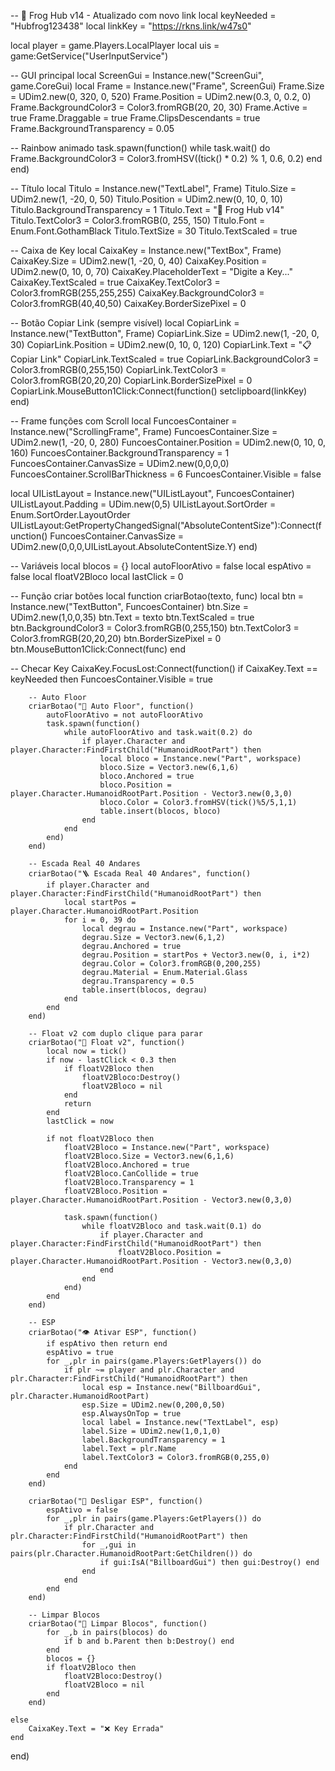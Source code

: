 -- 🐸 Frog Hub v14 - Atualizado com novo link
local keyNeeded = "Hubfrog123438"
local linkKey = "https://rkns.link/w47s0"

local player = game.Players.LocalPlayer
local uis = game:GetService("UserInputService")

-- GUI principal
local ScreenGui = Instance.new("ScreenGui", game.CoreGui)
local Frame = Instance.new("Frame", ScreenGui)
Frame.Size = UDim2.new(0, 320, 0, 520)
Frame.Position = UDim2.new(0.3, 0, 0.2, 0)
Frame.BackgroundColor3 = Color3.fromRGB(20, 20, 30)
Frame.Active = true
Frame.Draggable = true
Frame.ClipsDescendants = true
Frame.BackgroundTransparency = 0.05

-- Rainbow animado
task.spawn(function()
    while task.wait() do
        Frame.BackgroundColor3 = Color3.fromHSV((tick() * 0.2) % 1, 0.6, 0.2)
    end
end)

-- Título
local Titulo = Instance.new("TextLabel", Frame)
Titulo.Size = UDim2.new(1, -20, 0, 50)
Titulo.Position = UDim2.new(0, 10, 0, 10)
Titulo.BackgroundTransparency = 1
Titulo.Text = "🐸 Frog Hub v14"
Titulo.TextColor3 = Color3.fromRGB(0, 255, 150)
Titulo.Font = Enum.Font.GothamBlack
Titulo.TextSize = 30
Titulo.TextScaled = true

-- Caixa de Key
local CaixaKey = Instance.new("TextBox", Frame)
CaixaKey.Size = UDim2.new(1, -20, 0, 40)
CaixaKey.Position = UDim2.new(0, 10, 0, 70)
CaixaKey.PlaceholderText = "Digite a Key..."
CaixaKey.TextScaled = true
CaixaKey.TextColor3 = Color3.fromRGB(255,255,255)
CaixaKey.BackgroundColor3 = Color3.fromRGB(40,40,50)
CaixaKey.BorderSizePixel = 0

-- Botão Copiar Link (sempre visível)
local CopiarLink = Instance.new("TextButton", Frame)
CopiarLink.Size = UDim2.new(1, -20, 0, 30)
CopiarLink.Position = UDim2.new(0, 10, 0, 120)
CopiarLink.Text = "📋 Copiar Link"
CopiarLink.TextScaled = true
CopiarLink.BackgroundColor3 = Color3.fromRGB(0,255,150)
CopiarLink.TextColor3 = Color3.fromRGB(20,20,20)
CopiarLink.BorderSizePixel = 0
CopiarLink.MouseButton1Click:Connect(function()
    setclipboard(linkKey)
end)

-- Frame funções com Scroll
local FuncoesContainer = Instance.new("ScrollingFrame", Frame)
FuncoesContainer.Size = UDim2.new(1, -20, 0, 280)
FuncoesContainer.Position = UDim2.new(0, 10, 0, 160)
FuncoesContainer.BackgroundTransparency = 1
FuncoesContainer.CanvasSize = UDim2.new(0,0,0,0)
FuncoesContainer.ScrollBarThickness = 6
FuncoesContainer.Visible = false

local UIListLayout = Instance.new("UIListLayout", FuncoesContainer)
UIListLayout.Padding = UDim.new(0,5)
UIListLayout.SortOrder = Enum.SortOrder.LayoutOrder
UIListLayout:GetPropertyChangedSignal("AbsoluteContentSize"):Connect(function()
    FuncoesContainer.CanvasSize = UDim2.new(0,0,0,UIListLayout.AbsoluteContentSize.Y)
end)

-- Variáveis
local blocos = {}
local autoFloorAtivo = false
local espAtivo = false
local floatV2Bloco
local lastClick = 0

-- Função criar botões
local function criarBotao(texto, func)
    local btn = Instance.new("TextButton", FuncoesContainer)
    btn.Size = UDim2.new(1,0,0,35)
    btn.Text = texto
    btn.TextScaled = true
    btn.BackgroundColor3 = Color3.fromRGB(0,255,150)
    btn.TextColor3 = Color3.fromRGB(20,20,20)
    btn.BorderSizePixel = 0
    btn.MouseButton1Click:Connect(func)
end

-- Checar Key
CaixaKey.FocusLost:Connect(function()
    if CaixaKey.Text == keyNeeded then
        FuncoesContainer.Visible = true

        -- Auto Floor
        criarBotao("🌈 Auto Floor", function()
            autoFloorAtivo = not autoFloorAtivo
            task.spawn(function()
                while autoFloorAtivo and task.wait(0.2) do
                    if player.Character and player.Character:FindFirstChild("HumanoidRootPart") then
                        local bloco = Instance.new("Part", workspace)
                        bloco.Size = Vector3.new(6,1,6)
                        bloco.Anchored = true
                        bloco.Position = player.Character.HumanoidRootPart.Position - Vector3.new(0,3,0)
                        bloco.Color = Color3.fromHSV(tick()%5/5,1,1)
                        table.insert(blocos, bloco)
                    end
                end
            end)
        end)

        -- Escada Real 40 Andares
        criarBotao("🪜 Escada Real 40 Andares", function()
            if player.Character and player.Character:FindFirstChild("HumanoidRootPart") then
                local startPos = player.Character.HumanoidRootPart.Position
                for i = 0, 39 do
                    local degrau = Instance.new("Part", workspace)
                    degrau.Size = Vector3.new(6,1,2)
                    degrau.Anchored = true
                    degrau.Position = startPos + Vector3.new(0, i, i*2)
                    degrau.Color = Color3.fromRGB(0,200,255)
                    degrau.Material = Enum.Material.Glass
                    degrau.Transparency = 0.5
                    table.insert(blocos, degrau)
                end
            end
        end)

        -- Float v2 com duplo clique para parar
        criarBotao("💠 Float v2", function()
            local now = tick()
            if now - lastClick < 0.3 then
                if floatV2Bloco then
                    floatV2Bloco:Destroy()
                    floatV2Bloco = nil
                end
                return
            end
            lastClick = now

            if not floatV2Bloco then
                floatV2Bloco = Instance.new("Part", workspace)
                floatV2Bloco.Size = Vector3.new(6,1,6)
                floatV2Bloco.Anchored = true
                floatV2Bloco.CanCollide = true
                floatV2Bloco.Transparency = 1
                floatV2Bloco.Position = player.Character.HumanoidRootPart.Position - Vector3.new(0,3,0)

                task.spawn(function()
                    while floatV2Bloco and task.wait(0.1) do
                        if player.Character and player.Character:FindFirstChild("HumanoidRootPart") then
                            floatV2Bloco.Position = player.Character.HumanoidRootPart.Position - Vector3.new(0,3,0)
                        end
                    end
                end)
            end
        end)

        -- ESP
        criarBotao("👁️ Ativar ESP", function()
            if espAtivo then return end
            espAtivo = true
            for _,plr in pairs(game.Players:GetPlayers()) do
                if plr ~= player and plr.Character and plr.Character:FindFirstChild("HumanoidRootPart") then
                    local esp = Instance.new("BillboardGui", plr.Character.HumanoidRootPart)
                    esp.Size = UDim2.new(0,200,0,50)
                    esp.AlwaysOnTop = true
                    local label = Instance.new("TextLabel", esp)
                    label.Size = UDim2.new(1,0,1,0)
                    label.BackgroundTransparency = 1
                    label.Text = plr.Name
                    label.TextColor3 = Color3.fromRGB(0,255,0)
                end
            end
        end)

        criarBotao("🚫 Desligar ESP", function()
            espAtivo = false
            for _,plr in pairs(game.Players:GetPlayers()) do
                if plr.Character and plr.Character:FindFirstChild("HumanoidRootPart") then
                    for _,gui in pairs(plr.Character.HumanoidRootPart:GetChildren()) do
                        if gui:IsA("BillboardGui") then gui:Destroy() end
                    end
                end
            end
        end)

        -- Limpar Blocos
        criarBotao("🧹 Limpar Blocos", function()
            for _,b in pairs(blocos) do
                if b and b.Parent then b:Destroy() end
            end
            blocos = {}
            if floatV2Bloco then
                floatV2Bloco:Destroy()
                floatV2Bloco = nil
            end
        end)

    else
        CaixaKey.Text = "❌ Key Errada"
    end
end)
